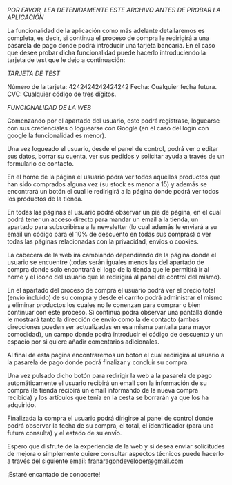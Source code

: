 *POR FAVOR, LEA DETENIDAMENTE ESTE ARCHIVO ANTES DE PROBAR LA APLICACIÓN*

La funcionalidad de la aplicación como más adelante detallaremos es completa, es decir, si continua el proceso de compra le redirigirá a una pasarela de pago donde podrá introducir una tarjeta bancaria. En el caso que desee probar dicha funcionalidad puede hacerlo introduciendo la tarjeta de test que le dejo a continuación:

*TARJETA DE TEST*

Número de la tarjeta: 4242424242424242
Fecha: Cualquier fecha futura.
CVC: Cualquier código de tres dígitos.

*FUNCIONALIDAD DE LA WEB*

Comenzando por el apartado del usuario, este podrá registrase, loguearse con sus credenciales o loguearse con Google (en el caso del login con google la funcionalidad es menor).

Una vez logueado el usuario, desde el panel de control, podrá ver o editar sus datos, borrar su cuenta, ver sus pedidos y solicitar ayuda a través de un formulario de contacto.

En el home de la página el usuario podrá ver todos aquellos productos que han sido comprados alguna vez (su stock es menor a 15) y además se encontrará un botón el cual le redirigirá a la página donde podrá ver todos los productos de la tienda.

En todas las páginas el usuario podrá observar un pie de página, en el cual podrá tener un acceso directo para mandar un email a la tienda, un apartado para subscribirse a la newsletter (lo cual además le enviará a su email un código para el 10% de descuento en todas sus compras) o ver todas las páginas relacionadas con la privacidad, envíos o cookies.

La cabecera de la web irá cambiando dependiendo de la página donde el usuario se encuentre (todas serán iguales menos las del apartado de compra donde solo encontrará el logo de la tienda que le permitirá ir al home y el icono del usuario que le redirigirá al panel de control del mismo).

En el apartado del proceso de compra el usuario podrá ver el precio total (envío incluido) de su compra y desde el carrito podrá administrar el mismo y eliminar productos los cuales no le conenzan para comprar o bien continuar con este proceso. Si continua podrá observar una pantalla donde le mostrará tanto la dirección de envío como la de contacto (ambas direcciones pueden ser actualizadas en esa misma pantalla para mayor comodidad), un campo donde podrá introducir el código de descuento y un espacio por si quiere añadir comentarios adicionales.


Al final de esta página encontraremos un botón el cual redirigirá al usuario a la pasarela de pago donde podrá finalizar y concluir su compra.

Una vez pulsado dicho botón para redirigir la web a la pasarela de pago automáticamente el usuario recibirá un email con la información de su compra (la tienda recibirá un email informando de la nueva compra recibida) y los artículos que tenía en la cesta se borrarán ya que los ha adquirido.

Finalizada la compra el usuario podrá dirigirse al panel de control donde podrá observar la fecha de su compra, el total, el identificador (para una futura consulta) y el estado de su envío.

Espero que disfrute de la experiencia de la web y si desea enviar solicitudes de mejora o simplemente quiere consultar aspectos técnicos puede hacerlo a través del siguiente email: franaragondeveloper@gmail.com

¡Estaré encantado de conocerte!

